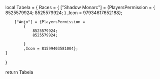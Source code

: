 local Tabela = {
	Races = {
		["Shadow Monarc"] = {PlayersPermission = 
			{
				8525579924;
				8525579924;
			}
			,Icon = 97934617652188};
		
		["Anjo"] = {PlayersPermission = 
			{
				8525579924;
				8525579924;

			}
			,Icon = 81599403581004};
	}
}


return Tabela
